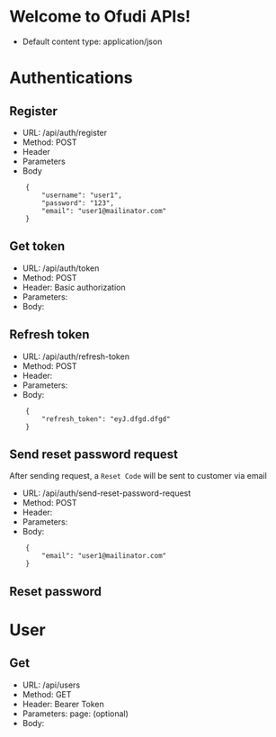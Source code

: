 # Welcome to Ofudi APIs!
- Default content type: application/json
# Authentications
## Register
- URL: /api/auth/register
- Method: POST
- Header
- Parameters
- Body
```
	{  
		"username": "user1",  
		"password": "123",  
		"email": "user1@mailinator.com"  
	}
```
## Get token
- URL: /api/auth/token
- Method: POST
- Header: Basic authorization
- Parameters:
- Body:
## Refresh token
- URL: /api/auth/refresh-token
- Method: POST
- Header:
- Parameters:
- Body:
```
	{  
		"refresh_token": "eyJ.dfgd.dfgd"  
	}
```
## Send reset password request
After sending request, a `Reset Code` will be sent to customer via email
- URL: /api/auth/send-reset-password-request
- Method: POST
- Header:
- Parameters:
- Body:
```
	{  
		"email": "user1@mailinator.com"  
	}
```
## Reset password
# User
## Get
- URL: /api/users
- Method: GET
- Header: Bearer Token
- Parameters:
 page: (optional)
- Body: 
